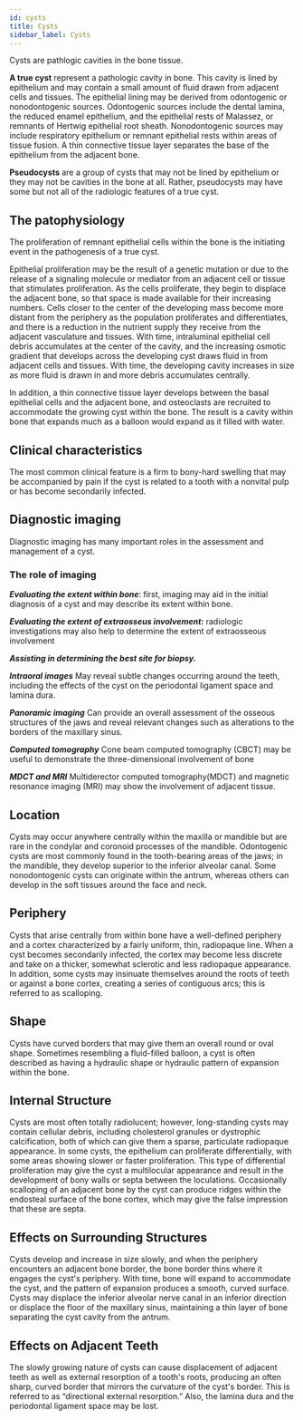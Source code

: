 ```yaml
---
id: cysts
title: Cysts
sidebar_label: Cysts
---
```


Cysts are pathlogic cavities in the bone tissue.

**A true cyst** represent a pathologic cavity in bone. This cavity is lined by epithelium and may contain a small amount of fluid drawn from adjacent cells and tissues. 
The epithelial lining  may be derived from odontogenic or nonodontogenic sources.
Odontogenic sources include the dental lamina, the reduced enamel epithelium, and the epithelial rests of Malassez, or remnants of Hertwig epithelial root sheath.
Nonodontogenic sources may include respiratory epithelium or remnant epithelial rests within areas of tissue fusion. 
A thin connective tissue layer separates the base of the epithelium from the adjacent bone. 

**Pseudocysts** are a group of cysts that may not be lined by epithelium or they may not be cavities in the bone at all. Rather, pseudocysts may have some but not all of the radiologic features of a true cyst.
##  The patophysiology
The proliferation of remnant epithelial cells within the bone is the initiating event in the pathogenesis of a true cyst.

Epithelial proliferation may be the result of a genetic mutation or due to the release of a signaling molecule or mediator from an adjacent cell or tissue that stimulates proliferation. As the cells proliferate, they begin to displace the adjacent bone, so that space is made
available for their increasing numbers. Cells closer to the center of the developing mass become more distant from the periphery as the population proliferates and differentiates, and there is a reduction in the nutrient supply they receive from the adjacent vasculature and tissues. With time, intraluminal epithelial cell debris accumulates at the center of the cavity, and the increasing osmotic gradient that develops across the developing cyst draws fluid in from adjacent cells and tissues. With time, the developing cavity increases in size as more fluid is drawn in and more debris accumulates centrally. 

In addition, a thin connective tissue layer develops between the basal epithelial cells and the adjacent bone, and osteoclasts are recruited to accommodate the growing cyst within the bone. The result is a cavity within bone that expands much as a balloon would expand as it filled with water.
## Clinical characteristics
The most common clinical feature is a firm to bony-hard swelling that may be accompanied by pain if the cyst is related to a tooth with a nonvital pulp or has become secondarily infected.
## Diagnostic imaging
Diagnostic imaging has many important roles in the assessment and management of a cyst. 
### The role of imaging 
***Evaluating the extent within bone***: first, imaging may aid in the initial diagnosis of a cyst and may describe its extent within bone.

***Evaluating the extent of extraosseus involvement:*** radiologic investigations may also help to determine the extent of extraosseous involvement

***Assisting  in determining the best site for biopsy.***

***Intraoral images*** 
May reveal subtle changes occurring around the teeth, including the effects of the cyst on the periodontal ligament space and lamina dura. 

***Panoramic imaging*** 
Can provide an overall assessment of the osseous structures of the jaws and reveal relevant changes such as alterations to the borders of the maxillary sinus.

***Computed tomography***
Cone beam computed tomography (CBCT)  may be useful to demonstrate the three-dimensional involvement of bone

***MDCT and MRI***
Multiderector computed tomography(MDCT) and magnetic resonance imaging (MRI) may show the involvement of adjacent tissue.

## Location
Cysts may occur anywhere centrally within the maxilla or mandible but are rare in the condylar and coronoid processes of the mandible. 
Odontogenic cysts are most commonly found in the tooth-bearing areas of the jaws; in the mandible, they develop superior to the inferior alveolar canal. Some nonodontogenic cysts can originate within the antrum, whereas others can develop in the soft tissues around the face and neck.

## Periphery
Cysts that arise centrally from within bone have a well-defined periphery and a cortex characterized by a fairly uniform, thin, radiopaque line. When a cyst becomes secondarily infected, the cortex may become less discrete and take on a thicker, somewhat sclerotic and less radiopaque appearance. In addition, some cysts may insinuate themselves around the roots of teeth or against a bone cortex, creating a series of contiguous arcs; this is referred to as scalloping.

## Shape
Cysts have curved borders that may give them an overall round or oval shape. Sometimes resembling a fluid-filled balloon, a cyst is often described as having a hydraulic shape or hydraulic pattern of expansion within the bone.

## Internal Structure
Cysts are most often totally radiolucent; however, long-standing cysts may contain cellular debris, including cholesterol granules or dystrophic calcification, both of which can give them a sparse, particulate radiopaque appearance. In some cysts, the epithelium can proliferate differentially, with some areas showing slower or faster proliferation. This type of differential proliferation may give the cyst a multilocular appearance and result in the development of bony walls or septa between the loculations.
Occasionally scalloping of an adjacent bone by the cyst can produce ridges within the endosteal surface of the bone cortex, which may give the false impression that these are septa.

## Effects on Surrounding Structures
Cysts develop and increase in size slowly, and when the periphery encounters an adjacent bone border, the bone border thins where it engages the cyst's periphery.
With time, bone will expand to accommodate the cyst, and the pattern of expansion produces a smooth, curved surface. Cysts may displace the inferior alveolar nerve canal in an inferior direction or displace the floor of the maxillary sinus, maintaining a thin layer of bone separating the cyst cavity from the antrum.

## Effects on Adjacent Teeth
The slowly growing nature of cysts can cause displacement of adjacent teeth as well as external resorption of a tooth's roots, producing an often sharp, curved border that mirrors the curvature of the cyst's border. This is referred to as “directional external resorption.” Also, the lamina dura and the periodontal ligament space may be lost.
